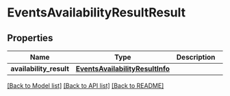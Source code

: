 # EventsAvailabilityResultResult

## Properties
Name | Type | Description | Notes
------------ | ------------- | ------------- | -------------
**availability_result** | [**EventsAvailabilityResultInfo**](EventsAvailabilityResultInfo.md) |  | [optional] 

[[Back to Model list]](../README.md#documentation-for-models) [[Back to API list]](../README.md#documentation-for-api-endpoints) [[Back to README]](../README.md)


